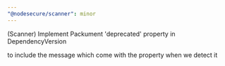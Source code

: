```yaml
---
"@nodesecure/scanner": minor
---
```


(Scanner) Implement Packument 'deprecated' property in DependencyVersion

to include the message which come with the property when we detect it

